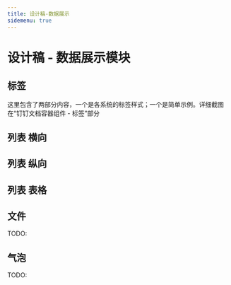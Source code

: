 ```yaml
---
title: 设计稿-数据展示
sidemenu: true
---
```


# 设计稿 - 数据展示模块

## 标签

这里包含了两部分内容，一个是各系统的标签样式；一个是简单示例。详细截图在“钉钉文档容器组件 - 标签”部分

<code src="./components/Tag.tsx" compact="false"></code>

## 列表 横向

<code src="./components/ListHX.tsx" ></code>

## 列表 纵向

<code src="./components/ListSx.tsx" ></code>

## 列表 表格

<code src="./components/ListTable.tsx"></code>

## 文件

TODO:

## 气泡

TODO:
